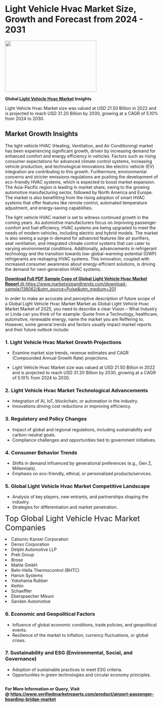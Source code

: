 <H1>Light Vehicle Hvac Market Size, Growth and Forecast from 2024 - 2031</H1><img class="aligncenter size-medium wp-image-584254" src="https://thirdeyenews.in/wp-content/uploads/2024/09/Global-Market-Research-300x168.jpeg" alt="" width="300" height="168" /><p><strong>Global&nbsp;<a href="https://www.marketsizeandtrends.com/download-sample/138062/&amp;utm_source=Pulse&amp;utm_medium=201">Light Vehicle Hvac Market</a> Insights</strong></p><p>Light Vehicle Hvac Market size was valued at USD 21.50 Billion in 2022 and is projected to reach USD 31.20 Billion by 2030, growing at a CAGR of 5.10% from 2024 to 2030.</p><p><h2>Market Growth Insights</h2> <p>The light vehicle HVAC (Heating, Ventilation, and Air Conditioning) market has been experiencing significant growth, driven by increasing demand for enhanced comfort and energy efficiency in vehicles. Factors such as rising consumer expectations for advanced climate control systems, increasing vehicle production, and technological innovations like electric vehicle (EV) integration are contributing to this growth. Furthermore, environmental concerns and stricter emissions regulations are pushing the development of eco-friendly HVAC systems, which is expected to boost market expansion. The Asia-Pacific region is leading in market share, owing to the growing automotive manufacturing sector, followed by North America and Europe. The market is also benefitting from the rising adoption of smart HVAC systems that offer features like remote control, automated temperature adjustment, and energy-saving capabilities.</p> <p><a href="#"></a></p> <p>The light vehicle HVAC market is set to witness continued growth in the coming years. As automotive manufacturers focus on improving passenger comfort and fuel efficiency, HVAC systems are being upgraded to meet the needs of modern vehicles, including electric and hybrid models. The market is also seeing a surge in demand for advanced features like air purifiers, seat ventilation, and integrated climate control systems that can cater to varying environmental conditions. Additionally, advancements in refrigerant technology and the transition towards low-global-warming-potential (GWP) refrigerants are reshaping HVAC systems. This innovation, coupled with increased consumer awareness about energy-efficient solutions, is driving the demand for next-generation HVAC systems.</p> <p><a href="#"></p><p><span class=""><strong>Download Full PDF Sample Copy of Global Light Vehicle Hvac Market Report</strong> @ <a href="https://www.marketsizeandtrends.com/download-sample/138062/&amp;utm_source=Pulse&amp;utm_medium=201" target="_blank">https://www.marketsizeandtrends.com/download-sample/138062/&amp;utm_source=Pulse&amp;utm_medium=201</a></span></p><p>In order to make an accurate and perceptive description of future scope of a Global&nbsp;Light Vehicle Hvac Market Market as Global&nbsp;Light Vehicle Hvac Market Market of 2025, you need to describe a clear Vision &ndash; What Industry or Linda can you think of for example: Quote from a Technology, healthcare, automotive, renewable energy, name the market you are Reffering to. However, some general trends and factors usually impact market reports and their future outlook include:</p><h3>1.&nbsp;<strong>Light Vehicle Hvac Market Growth Projections</strong></h3><ul><li>Examine market size trends, revenue estimates and CAGR (Compounded Annual Growth Rate) projections.</li><li><p>Light Vehicle Hvac Market size was valued at USD 21.50 Billion in 2022 and is projected to reach USD 31.20 Billion by 2030, growing at a CAGR of 5.10% from 2024 to 2030.</p></li></ul><h3>2.&nbsp;<strong>Light Vehicle Hvac Market Technological Advancements</strong></h3><ul><li>Integration of AI, IoT, blockchain, or automation in the industry.</li><li>Innovations driving cost reductions or improving efficiency.</li></ul><h3>3.&nbsp;<strong>Regulatory and Policy Changes</strong></h3><ul><li>Impact of global and regional regulations, including sustainability and carbon-neutral goals.</li><li>Compliance challenges and opportunities tied to government initiatives.</li></ul><h3>4.&nbsp;<strong>Consumer Behavior Trends</strong></h3><ul><li>Shifts in demand influenced by generational preferences (e.g., Gen Z, Millennials).</li><li>Emphasis on eco-friendly, ethical, or personalized products/services.</li></ul><h3>5.&nbsp;<strong>Global Light Vehicle Hvac Market Competitive Landscape</strong></h3><ul><li>Analysis of key players, new entrants, and partnerships shaping the industry.</li><li>Strategies for differentiation and market penetration.</li></ul><p data-pm-slice="1 1 []"><span style="color: inherit; font-family: inherit; font-size: 25px;">Top Global Light Vehicle Hvac Market Companies</span></p><div class="" data-test-id=""><p><li>Calsonic Kansei Corporation</li><li> Denso Corporation</li><li> Delphi Automotive LLP</li><li> Preh Group</li><li> Brose</li><li> Mahle GmbH</li><li> Behr-Hella Thermocontrol (BHTC)</li><li> Hanon Systems</li><li> Yokohama Rubber</li><li> Keihin</li><li> Schaeffler</li><li> Eberspaecher Mikuni</li><li> Sanden Automotive</li></p></div><h3>6.&nbsp;<strong>Economic and Geopolitical Factors</strong></h3><ul><li>Influence of global economic conditions, trade policies, and geopolitical events.</li><li>Resilience of the market to inflation, currency fluctuations, or global crises.</li></ul><h3>7.&nbsp;<strong>Sustainability and ESG (Environmental, Social, and Governance)</strong></h3><ul><li>Adoption of sustainable practices to meet ESG criteria.</li><li>Opportunities in green technologies and circular economy principles.</li></ul><h2><strong style="font-size: 14px;">For More Information or Query, Visit @&nbsp;</strong><a style="background-color: #ffffff; font-size: 14px;" href="https://www.marketsizeandtrends.com/report/light-vehicle-hvac-market/" target="_blank">https://www.verifiedmarketreports.com/product/airport-passenger-boarding-bridge-market</a></h2>
